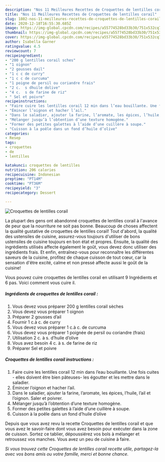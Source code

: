 ```yaml
---
description: "Nos 11 Meilleures Recettes de Croquettes de lentilles corail"
title: "Nos 11 Meilleures Recettes de Croquettes de lentilles corail"
slug: 1802-nos-11-meilleures-recettes-de-croquettes-de-lentilles-corail
date: 2020-12-18T16:55:30.685Z
image: https://img-global.cpcdn.com/recipes/a55774528bd33b30/751x532cq70/croquettes-de-lentilles-corail-photo-principale-de-la-recette.jpg
thumbnail: https://img-global.cpcdn.com/recipes/a55774528bd33b30/751x532cq70/croquettes-de-lentilles-corail-photo-principale-de-la-recette.jpg
cover: https://img-global.cpcdn.com/recipes/a55774528bd33b30/751x532cq70/croquettes-de-lentilles-corail-photo-principale-de-la-recette.jpg
author: Isabella Garner
ratingvalue: 4.5
reviewcount: 7
recipeingredient:
- "200 g lentilles corail sches"
- "1 oignon"
- "2 gousses dail"
- "1 c c de curry"
- "1 c c de curcuma"
- "1 poigne de persil ou coriandre frais"
- "2 c.  s dhuile dolive"
- "4 c.  s de farine de riz"
- " Sel et poivre"
recipeinstructions:
- "Faire cuire les lentilles corail 12 min dans l’eau bouillante. Une fois cuites - elles doivent être bien pâteuses- les égoutter et les mettre dans le saladier."
- "Émincer l’oignon et hacher l’ail."
- "Dans le saladier, ajouter la farine, l’aromate, les épices, l’huile, l’ail et l’oignon. Saler et poivrer."
- "Mélanger jusqu’à l’obtention d’une texture homogène."
- "Former des petites galettes à l’aide d’une cuillère à soupe."
- "Cuisson à la poêle dans un fond d’huile d’olive"
categories:
- Resep
tags:
- croquettes
- de
- lentilles

katakunci: croquettes de lentilles 
nutrition: 206 calories
recipecuisine: Indonesian
preptime: "PT14M"
cooktime: "PT36M"
recipeyield: "3"
recipecategory: Dessert

---
```



![Croquettes de lentilles corail](https://img-global.cpcdn.com/recipes/a55774528bd33b30/751x532cq70/croquettes-de-lentilles-corail-photo-principale-de-la-recette.jpg)

La plupart des gens ont abandonné croquettes de lentilles corail à l'avance de peur que la nourriture ne soit pas bonne. Beaucoup de choses affectent la qualité gustative de croquettes de lentilles corail! Tout d'abord, la qualité des ustensiles de cuisine, assurez-vous toujours d'utiliser de bons ustensiles de cuisine toujours en bon état et propres. Ensuite, la qualité des ingrédients utilisés affecte également le goût, vous devez donc utiliser des ingrédients frais. Et enfin, entraînez-vous pour reconnaître les différentes saveurs de la cuisine, profitez de chaque cuisson de tout cœur, car la sensation d'être excité, calme et non pressé affecte aussi le goût de la cuisine!

<!--inarticleads1-->

Vous pouvez cuire croquettes de lentilles corail en utilisant 9 Ingrédients et 6 pas. Voici comment vous cuire il.

##### Ingrédients de croquettes de lentilles corail :

1. Vous devez vous préparer 200 g lentilles corail sèches
1. Vous devez vous préparer 1 oignon
1. Préparer 2 gousses d’ail
1. Fournir 1 c.à c. de curry
1. Vous devez vous préparer 1 c.à c. de curcuma
1. Vous devez vous préparer 1 poignée de persil ou coriandre (frais)
1. Utilisation 2 c. à s. d’huile d’olive
1. Vous avez besoin 4 c. à s. de farine de riz
1. Préparer  Sel et poivre




<!--inarticleads2-->

##### Croquettes de lentilles corail instructions :

1. Faire cuire les lentilles corail 12 min dans l’eau bouillante. Une fois cuites - elles doivent être bien pâteuses- les égoutter et les mettre dans le saladier.
1. Émincer l’oignon et hacher l’ail.
1. Dans le saladier, ajouter la farine, l’aromate, les épices, l’huile, l’ail et l’oignon. Saler et poivrer.
1. Mélanger jusqu’à l’obtention d’une texture homogène.
1. Former des petites galettes à l’aide d’une cuillère à soupe.
1. Cuisson à la poêle dans un fond d’huile d’olive




<!--inarticleads1-->

<p>
Depuis que vous avez revu la recette Croquettes de lentilles corail et que vous avez le savoir-faire dont vous avez besoin pour exécuter dans la zone de cuisson. Sortez ce tablier, dépoussiérez vos bols à mélanger et retroussez vos manches. Vous avez un peu de cuisine à faire.
</p>

<p>
<i>Si vous trouvez cette Croquettes de lentilles corail recette utile, partagez-la avec vos bons amis ou votre famille, merci et bonne chance.</i>
</p>
